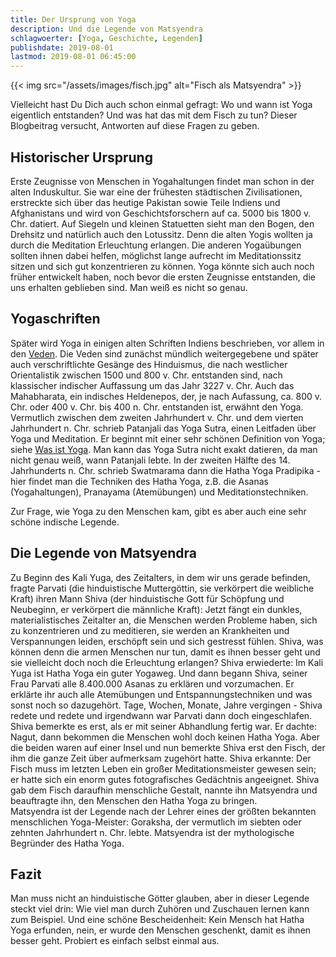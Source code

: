 ```yaml
---
title: Der Ursprung von Yoga
description: Und die Legende von Matsyendra
schlagwoerter: [Yoga, Geschichte, Legenden]
publishdate: 2019-08-01
lastmod: 2019-08-01 06:45:00
---
```


{{< img src="/assets/images/fisch.jpg" alt="Fisch als Matsyendra" >}}

Vielleicht hast Du Dich auch schon einmal gefragt: Wo und wann ist Yoga eigentlich entstanden? Und was hat das mit dem Fisch zu tun? Dieser Blogbeitrag versucht, Antworten auf diese Fragen zu geben.

## Historischer Ursprung

Erste Zeugnisse von Menschen in Yogahaltungen findet man schon in der alten Induskultur. Sie war eine der frühesten städtischen Zivilisationen, erstreckte sich über das heutige Pakistan sowie Teile Indiens und Afghanistans und wird von Geschichtsforschern auf ca. 5000 bis 1800 v. Chr. datiert. Auf Siegeln und kleinen Statuetten sieht man den Bogen, den Drehsitz und natürlich auch den Lotussitz. Denn die alten Yogis wollten ja durch die Meditation Erleuchtung erlangen. Die anderen Yogaübungen sollten ihnen dabei helfen, möglichst lange aufrecht im Meditationssitz sitzen und sich gut konzentrieren zu können. Yoga könnte sich auch noch früher entwickelt haben, noch bevor die ersten Zeugnisse entstanden, die uns erhalten geblieben sind. Man weiß es nicht so genau.

## Yogaschriften 

Später wird Yoga in einigen alten Schriften Indiens beschrieben, vor allem in den [Veden][1]. Die Veden sind zunächst mündlich weitergegebene und später auch verschriftlichte Gesänge des Hinduismus, die nach westlicher Orientalistik zwischen 1500 und 800 v. Chr. entstanden sind, nach klassischer indischer Auffassung um das Jahr 3227 v. Chr. Auch das Mahabharata, ein indisches Heldenepos, der, je nach Aufassung, ca. 800 v. Chr. oder 400 v. Chr. bis 400 n. Chr. entstanden ist, erwähnt den Yoga. Vermutlich zwischen dem zweiten Jahrhundert v. Chr. und dem vierten Jahrhundert n. Chr. schrieb Patanjali das Yoga Sutra, einen Leitfaden über Yoga und Meditation. Er beginnt mit einer sehr schönen Definition von Yoga; siehe [Was ist Yoga][2]. Man kann das Yoga Sutra nicht exakt datieren, da man nicht genau weiß, wann Patanjali lebte. In der zweiten Hälfte des 14. Jahrhunderts n. Chr. schrieb Swatmarama dann die Hatha Yoga Pradipika - hier findet man die Techniken des Hatha Yoga, z.B. die Asanas (Yogahaltungen), Pranayama (Atemübungen) und Meditationstechniken.  

Zur Frage, wie Yoga zu den Menschen kam, gibt es aber auch eine sehr schöne indische Legende.

## Die Legende von Matsyendra

Zu Beginn des Kali Yuga, des Zeitalters, in dem wir uns gerade befinden, fragte Parvati (die hinduistische Muttergöttin, sie verkörpert die weibliche Kraft) ihren Mann Shiva (der hinduistische Gott für Schöpfung und Neubeginn, er verkörpert die männliche Kraft): Jetzt fängt ein dunkles, materialistisches Zeitalter an, die Menschen werden Probleme haben, sich zu konzentrieren und zu meditieren, sie werden an Krankheiten und Verspannungen leiden, erschöpft sein und sich gestresst fühlen. Shiva, was können denn die armen Menschen nur tun, damit es ihnen besser geht und sie vielleicht doch noch die Erleuchtung erlangen? Shiva erwiederte: Im Kali Yuga ist Hatha Yoga ein guter Yogaweg. Und dann begann Shiva, seiner Frau Parvati alle 8.400.000 Asanas zu erklären und vorzumachen. Er erklärte ihr auch alle Atemübungen und Entspannungstechniken und was sonst noch so dazugehört. Tage, Wochen, Monate, Jahre vergingen - Shiva redete und redete und irgendwann war Parvati dann doch eingeschlafen. Shiva bemerkte es erst, als er mit seiner Abhandlung fertig war. Er dachte: Nagut, dann bekommen die Menschen wohl doch keinen Hatha Yoga. Aber die beiden waren auf einer Insel und nun bemerkte Shiva erst den Fisch, der ihm die ganze Zeit über aufmerksam zugehört hatte. Shiva erkannte: Der Fisch muss im letzten Leben ein großer Meditationsmeister gewesen sein; er hatte sich ein enorm gutes fotografisches Gedächtnis angeeignet. Shiva gab dem Fisch daraufhin menschliche Gestalt, nannte ihn Matsyendra und beauftragte ihn, den Menschen den Hatha Yoga zu bringen.     
Matsyendra ist der Legende nach der Lehrer eines der größten bekannten menschlichen Yoga-Meister: Goraksha, der vermutlich im siebten oder zehnten Jahrhundert n. Chr. lebte. Matsyendra ist der mythologische Begründer des Hatha Yoga.

## Fazit

Man muss nicht an hinduistische Götter glauben, aber in dieser Legende steckt viel drin: Wie viel man durch Zuhören und Zuschauen lernen kann zum Beispiel. Und eine schöne Bescheidenheit: Kein Mensch hat Hatha Yoga erfunden, nein, er wurde den Menschen geschenkt, damit es ihnen besser geht. Probiert es einfach selbst einmal aus.



[1]: /artikel/2019/vedanta
[2]: /artikel/2017/was-ist-yoga/
